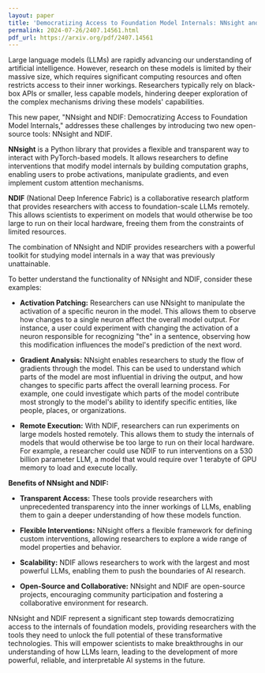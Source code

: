 ```yaml
---
layout: paper
title: 'Democratizing Access to Foundation Model Internals: NNsight and NDIF'
permalink: 2024-07-26/2407.14561.html
pdf_url: https://arxiv.org/pdf/2407.14561
---
```


Large language models (LLMs) are rapidly advancing our understanding of artificial intelligence. However, research on these models is limited by their massive size, which requires significant computing resources and often restricts access to their inner workings.  Researchers typically rely on black-box APIs or smaller, less capable models, hindering deeper exploration of the complex mechanisms driving these models' capabilities.

This new paper, "NNsight and NDIF: Democratizing Access to Foundation Model Internals," addresses these challenges by introducing two new open-source tools: NNsight and NDIF.

**NNsight** is a Python library that provides a flexible and transparent way to interact with PyTorch-based models. It allows researchers to define interventions that modify model internals by building computation graphs, enabling users to probe activations, manipulate gradients, and even implement custom attention mechanisms.

**NDIF** (National Deep Inference Fabric) is a collaborative research platform that provides researchers with access to foundation-scale LLMs remotely. This allows scientists to experiment on models that would otherwise be too large to run on their local hardware, freeing them from the constraints of limited resources.

The combination of NNsight and NDIF provides researchers with a powerful toolkit for studying model internals in a way that was previously unattainable. 

To better understand the functionality of NNsight and NDIF, consider these examples:

* **Activation Patching:** Researchers can use NNsight to manipulate the activation of a specific neuron in the model. This allows them to observe how changes to a single neuron affect the overall model output. For instance, a user could experiment with changing the activation of a neuron responsible for recognizing "the" in a sentence, observing how this modification influences the model's prediction of the next word. 

* **Gradient Analysis:** NNsight enables researchers to study the flow of gradients through the model. This can be used to understand which parts of the model are most influential in driving the output, and how changes to specific parts affect the overall learning process. For example, one could investigate which parts of the model contribute most strongly to the model's ability to identify specific entities, like people, places, or organizations.

* **Remote Execution:** With NDIF, researchers can run experiments on large models hosted remotely. This allows them to study the internals of models that would otherwise be too large to run on their local hardware. For example, a researcher could use NDIF to run interventions on a 530 billion parameter LLM, a model that would require over 1 terabyte of GPU memory to load and execute locally.

**Benefits of NNsight and NDIF:**

* **Transparent Access:** These tools provide researchers with unprecedented transparency into the inner workings of LLMs, enabling them to gain a deeper understanding of how these models function.

* **Flexible Interventions:** NNsight offers a flexible framework for defining custom interventions, allowing researchers to explore a wide range of model properties and behavior.

* **Scalability:** NDIF allows researchers to work with the largest and most powerful LLMs, enabling them to push the boundaries of AI research.

* **Open-Source and Collaborative:** NNsight and NDIF are open-source projects, encouraging community participation and fostering a collaborative environment for research.

NNsight and NDIF represent a significant step towards democratizing access to the internals of foundation models, providing researchers with the tools they need to unlock the full potential of these transformative technologies. This will empower scientists to make breakthroughs in our understanding of how LLMs learn, leading to the development of more powerful, reliable, and interpretable AI systems in the future.